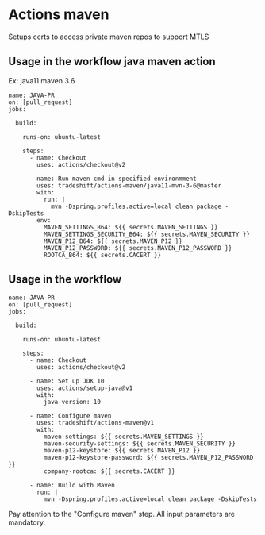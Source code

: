 # Actions maven

Setups certs to access private maven repos to support MTLS

## Usage in the workflow java maven action

Ex: java11 maven 3.6

```
name: JAVA-PR
on: [pull_request]
jobs:

  build:

    runs-on: ubuntu-latest

    steps:
      - name: Checkout
        uses: actions/checkout@v2

      - name: Run maven cmd in specified environmment
        uses: tradeshift/actions-maven/java11-mvn-3-6@master
        with:
          run: |
            mvn -Dspring.profiles.active=local clean package -DskipTests
        env:
          MAVEN_SETTINGS_B64: ${{ secrets.MAVEN_SETTINGS }}
          MAVEN_SETTINGS_SECURITY_B64: ${{ secrets.MAVEN_SECURITY }}
          MAVEN_P12_B64: ${{ secrets.MAVEN_P12 }}
          MAVEN_P12_PASSWORD: ${{ secrets.MAVEN_P12_PASSWORD }}
          ROOTCA_B64: ${{ secrets.CACERT }}

```

## Usage in the workflow

```
name: JAVA-PR
on: [pull_request]
jobs:

  build:

    runs-on: ubuntu-latest

    steps:
      - name: Checkout
        uses: actions/checkout@v2

      - name: Set up JDK 10
        uses: actions/setup-java@v1
        with:
          java-version: 10

      - name: Configure maven
        uses: tradeshift/actions-maven@v1
        with:
          maven-settings: ${{ secrets.MAVEN_SETTINGS }}
          maven-security-settings: ${{ secrets.MAVEN_SECURITY }}
          maven-p12-keystore: ${{ secrets.MAVEN_P12 }}
          maven-p12-keystore-password: ${{ secrets.MAVEN_P12_PASSWORD }}
          company-rootca: ${{ secrets.CACERT }}

      - name: Build with Maven
        run: |
          mvn -Dspring.profiles.active=local clean package -DskipTests

```

Pay attention to the "Configure maven" step. All input parameters are mandatory.
